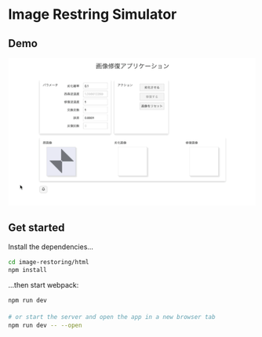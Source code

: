 # Image Restring Simulator

## Demo

<img src="./demo.gif">

## Get started

Install the dependencies...

```bash
cd image-restoring/html
npm install
```

...then start webpack:

```bash
npm run dev

# or start the server and open the app in a new browser tab
npm run dev -- --open
```
